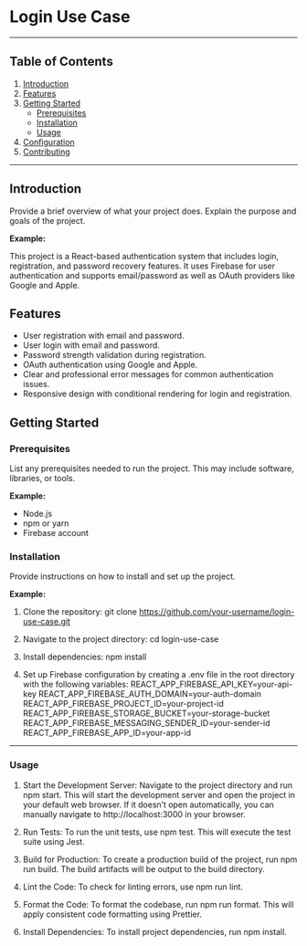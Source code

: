 # Login Use Case

---

## Table of Contents

1. [Introduction](#introduction)
2. [Features](#features)
3. [Getting Started](#getting-started)
   - [Prerequisites](#prerequisites)
   - [Installation](#installation)
   - [Usage](#usage)
4. [Configuration](#configuration)
5. [Contributing](#contributing)

---

## Introduction

Provide a brief overview of what your project does. Explain the purpose and goals of the project.

**Example:**

This project is a React-based authentication system that includes login, registration, and password recovery features. It uses Firebase for user authentication and supports email/password as well as OAuth providers like Google and Apple.

## Features

- User registration with email and password.
- User login with email and password.
- Password strength validation during registration.
- OAuth authentication using Google and Apple.
- Clear and professional error messages for common authentication issues.
- Responsive design with conditional rendering for login and registration.

## Getting Started

### Prerequisites

List any prerequisites needed to run the project. This may include software, libraries, or tools.

**Example:**

- Node.js
- npm or yarn
- Firebase account

### Installation

Provide instructions on how to install and set up the project.

**Example:**

1. Clone the repository:
git clone https://github.com/your-username/login-use-case.git

2.	Navigate to the project directory:
cd login-use-case

3.	Install dependencies:
npm install

4.	Set up Firebase configuration by creating a .env file in the root directory with the following variables:
REACT_APP_FIREBASE_API_KEY=your-api-key
REACT_APP_FIREBASE_AUTH_DOMAIN=your-auth-domain
REACT_APP_FIREBASE_PROJECT_ID=your-project-id
REACT_APP_FIREBASE_STORAGE_BUCKET=your-storage-bucket
REACT_APP_FIREBASE_MESSAGING_SENDER_ID=your-sender-id
REACT_APP_FIREBASE_APP_ID=your-app-id

---

### Usage

1.	Start the Development Server:
Navigate to the project directory and run npm start. This will start the development server and open the project in your default web browser. If it doesn’t open automatically, you can manually navigate to http://localhost:3000 in your browser.

2.	Run Tests:
To run the unit tests, use npm test. This will execute the test suite using Jest.

3.	Build for Production:
To create a production build of the project, run npm run build. The build artifacts will be output to the build directory.
	
4.	Lint the Code:
To check for linting errors, use npm run lint.

5.	Format the Code:
To format the codebase, run npm run format. This will apply consistent code formatting using Prettier.

6.	Install Dependencies:
To install project dependencies, run npm install.
